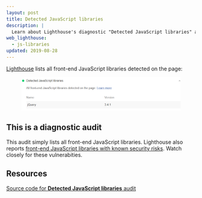 ```yaml
---
layout: post
title: Detected JavaScript libraries
description: |
  Learn about Lighthouse's diagnostic "Detected JavaScript libraries" audit.
web_lighthouse:
  - js-libraries
updated: 2019-08-28
---
```


[Lighthouse](https://developers.google.com/web/tools/lighthouse/) lists all front-end JavaScript libraries detected on the page:

<figure class="w-figure">
  <img class="w-screenshot" src="js-libraries.png" alt="Lighthouse audit showing all front-end JavaScript libraries detected on page">
</figure>

## This is a diagnostic audit

This audit simply lists all front-end JavaScript libraries.
Lighthouse also reports
[front-end JavaScript libraries with known security risks](/no-vulnerable-libraries).
Watch closely for these vulnerabities.

## Resources

[Source code for **Detected JavaScript libraries** audit](https://github.com/GoogleChrome/lighthouse/blob/ecd10efc8230f6f772e672cd4b05e8fbc8a3112d/lighthouse-core/audits/dobetterweb/js-libraries.js)
